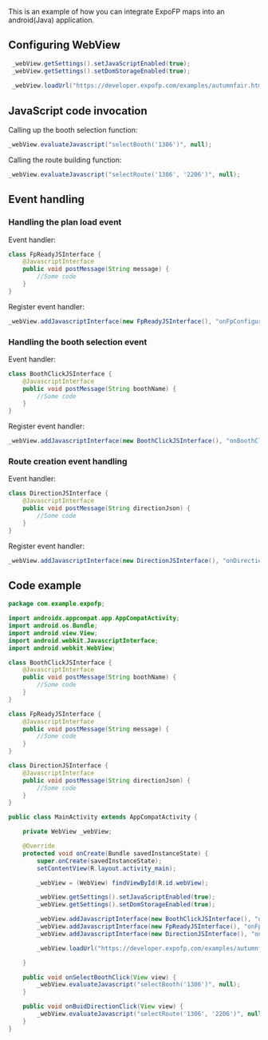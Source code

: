 This is an example of how you can integrate ExpoFP maps into an android(Java) application.


## Configuring WebView

```java
 _webView.getSettings().setJavaScriptEnabled(true);
 _webView.getSettings().setDomStorageEnabled(true);
 
 _webView.loadUrl("https://developer.expofp.com/examples/autumnfair.html");
```
## JavaScript code invocation

Calling up the booth selection function:

```java
_webView.evaluateJavascript("selectBooth('1306')", null);
```

Calling the route building function:

```java
_webView.evaluateJavascript("selectRoute('1306', '2206')", null);
```

## Event handling

### Handling the plan load event

Event handler:

```java
class FpReadyJSInterface {
    @JavascriptInterface
    public void postMessage(String message) {
        //Some code
    }
}
```
Register event handler:

```java
_webView.addJavascriptInterface(new FpReadyJSInterface(), "onFpConfiguredHandler");
```

### Handling the booth selection event

Event handler:

```java
class BoothClickJSInterface {
    @JavascriptInterface
    public void postMessage(String boothName) {
        //Some code
    }
}
```
Register event handler:

```java
_webView.addJavascriptInterface(new BoothClickJSInterface(), "onBoothClickHandler");
```


### Route creation event handling

Event handler:

```java
class DirectionJSInterface {
    @JavascriptInterface
    public void postMessage(String directionJson) {
        //Some code
    }
}
```
Register event handler:

```java
_webView.addJavascriptInterface(new DirectionJSInterface(), "onDirectionHandler");
```

## Code example

```java
package com.example.expofp;

import androidx.appcompat.app.AppCompatActivity;
import android.os.Bundle;
import android.view.View;
import android.webkit.JavascriptInterface;
import android.webkit.WebView;

class BoothClickJSInterface {
    @JavascriptInterface
    public void postMessage(String boothName) {
        //Some code
    }
}

class FpReadyJSInterface {
    @JavascriptInterface
    public void postMessage(String message) {
        //Some code
    }
}

class DirectionJSInterface {
    @JavascriptInterface
    public void postMessage(String directionJson) {
        //Some code
    }
}

public class MainActivity extends AppCompatActivity {

    private WebView _webView;

    @Override
    protected void onCreate(Bundle savedInstanceState) {
        super.onCreate(savedInstanceState);
        setContentView(R.layout.activity_main);

        _webView = (WebView) findViewById(R.id.webView);

        _webView.getSettings().setJavaScriptEnabled(true);
        _webView.getSettings().setDomStorageEnabled(true);

        _webView.addJavascriptInterface(new BoothClickJSInterface(), "onBoothClickHandler");
        _webView.addJavascriptInterface(new FpReadyJSInterface(), "onFpConfiguredHandler");
        _webView.addJavascriptInterface(new DirectionJSInterface(), "onDirectionHandler");

        _webView.loadUrl("https://developer.expofp.com/examples/autumnfair.html");

    }

    public void onSelectBoothClick(View view) {
        _webView.evaluateJavascript("selectBooth('1306')", null);
    }

    public void onBuidDirectionClick(View view) {
        _webView.evaluateJavascript("selectRoute('1306', '2206')", null);
    }
}
```
